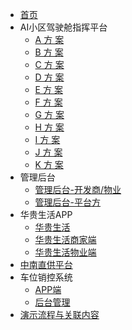 * [首页](index)
* AI小区驾驶舱指挥平台
    * [A 方 案](AIOperationSystem-WebA)
    * [B 方 案](AIOperationSystem-WebB)
    * [C 方 案](AIOperationSystem-WebC)
    * [D 方 案](AIOperationSystem-WebD)
    * [E 方 案](AIOperationSystem-WebE)
    * [F 方 案](AIOperationSystem-WebF)
    * [G 方 案](AIOperationSystem-WebG)
    * [H 方 案](AIOperationSystem-WebH)
    * [I 方 案](AIOperationSystem-WebI)
    * [J 方 案](AIOperationSystem-WebJ)
    * [K 方 案](AIOperationSystem-WebK)
* 管理后台
    * [管理后台-开发商/物业](AIOperationSystem-Tenant)
    * [管理后台-平台方](AIOperationSystem-Platform)
* 华贵生活APP
    * [华贵生活](App-User)
    * [华贵生活商家端](App-Shop)
    * [华贵生活物业端](App-Property)
* [中南直供平台](DirectSupply-Manage)
* 车位销控系统
    * [APP端](SalesControlPlatform-App)
    * [后台管理](SalesControlPlatform)
* [演示流程与关联内容](Demo)